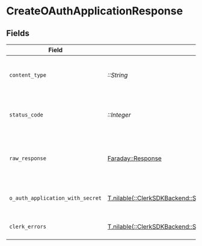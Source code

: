 # CreateOAuthApplicationResponse


## Fields

| Field                                                                                                                 | Type                                                                                                                  | Required                                                                                                              | Description                                                                                                           |
| --------------------------------------------------------------------------------------------------------------------- | --------------------------------------------------------------------------------------------------------------------- | --------------------------------------------------------------------------------------------------------------------- | --------------------------------------------------------------------------------------------------------------------- |
| `content_type`                                                                                                        | *::String*                                                                                                            | :heavy_check_mark:                                                                                                    | HTTP response content type for this operation                                                                         |
| `status_code`                                                                                                         | *::Integer*                                                                                                           | :heavy_check_mark:                                                                                                    | HTTP response status code for this operation                                                                          |
| `raw_response`                                                                                                        | [Faraday::Response](https://www.rubydoc.info/gems/faraday/Faraday/Response)                                           | :heavy_check_mark:                                                                                                    | Raw HTTP response; suitable for custom response parsing                                                               |
| `o_auth_application_with_secret`                                                                                      | [T.nilable(::ClerkSDKBackend::Shared::OAuthApplicationWithSecret)](../../models/shared/oauthapplicationwithsecret.md) | :heavy_minus_sign:                                                                                                    | An OAuth application with client secret                                                                               |
| `clerk_errors`                                                                                                        | [T.nilable(::ClerkSDKBackend::Shared::ClerkErrors)](../../models/shared/clerkerrors.md)                               | :heavy_minus_sign:                                                                                                    | Request was not successful                                                                                            |